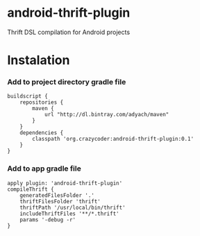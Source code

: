 # android-thrift-plugin
Thrift DSL compilation for Android projects

# Instalation
### Add to project directory gradle file
```
buildscript {
    repositories {
        maven {
            url "http://dl.bintray.com/adyach/maven"
        }
    }
    dependencies {
        classpath 'org.crazycoder:android-thrift-plugin:0.1'
    }
}
```

### Add to app gradle file
```
apply plugin: 'android-thrift-plugin'
compileThrift {
    generatedFilesFolder '.'
    thriftFilesFolder 'thrift'
    thriftPath '/usr/local/bin/thrift'
    includeThriftFiles '**/*.thrift'
    params '-debug -r'
}
```
